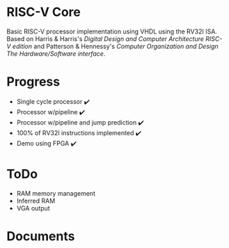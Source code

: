 # RISC-V Core
Basic RISC-V processor implementation using VHDL using the RV32I ISA. Based on Harris & Harris's _Digital Design and Computer Architecture RISC-V edition_ and
Patterson & Hennessy's _Computer Organization and Design The Hardware/Software interface_. 

# Progress
- Single cycle processor :heavy_check_mark:
- Processor w/pipeline :heavy_check_mark:
- Processor w/pipeline and jump prediction :heavy_check_mark:
- 100% of RV32I instructions implemented :heavy_check_mark:
- Demo using FPGA :heavy_check_mark:

# ToDo
- RAM memory management
- Inferred RAM
- VGA output

# Documents
